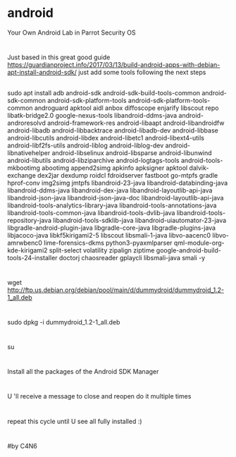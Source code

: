 # android
Your Own Android Lab in Parrot Security OS
#
Just based in this great good guide https://guardianproject.info/2017/03/13/build-android-apps-with-debian-apt-install-android-sdk/ just add some tools following the next steps 


##
sudo apt install adb android-sdk android-sdk-build-tools-common android-sdk-common android-sdk-platform-tools android-sdk-platform-tools-common androguard apktool aidl anbox diffoscope enjarify libscout repo libatk-bridge2.0 google-nexus-tools libandroid-ddms-java android-androresolvd android-framework-res android-libaapt android-libandroidfw android-libadb android-libbacktrace android-libadb-dev android-libbase android-libcutils android-libdex android-libetc1 android-libext4-utils android-libf2fs-utils android-liblog  android-liblog-dev android-libnativehelper android-libselinux android-libsparse android-libunwind android-libutils android-libziparchive android-logtags-tools android-tools-mkbootimg abootimg append2simg apkinfo apksigner apktool dalvik-exchange dex2jar dexdump roidcl fdroidserver fastboot go-mtpfs gradle hprof-conv img2simg jmtpfs libandroid-23-java libandroid-databinding-java libandroid-ddms-java libandroid-dex-java libandroid-layoutlib-api-java libandroid-json-java libandroid-json-java-doc libandroid-layoutlib-api-java libandroid-tools-analytics-library-java libandroid-tools-annotations-java libandroid-tools-common-java libandroid-tools-dvlib-java libandroid-tools-repository-java libandroid-tools-sdklib-java libandroid-uiautomator-23-java libgradle-android-plugin-java libgradle-core-java libgradle-plugins-java libjacoco-java libkf5kirigami2-5 libscout libsmali-1-java libvo-aacenc0 libvo-amrwbenc0 lime-forensics-dkms python3-pyaxmlparser qml-module-org-kde-kirigami2  split-select volatility zipalign ziptime google-android-build-tools-24-installer doctorj chaosreader gplaycli libsmali-java smali -y
#
#
#
wget http://ftp.us.debian.org/debian/pool/main/d/dummydroid/dummydroid_1.2-1_all.deb
#
sudo dpkg -i dummydroid_1.2-1_all.deb
#
su
#
Install all the packages of the Android SDK Manager
#
U 'll receive a message to close and reopen do it multiple times
#
repeat this cycle until U see all fully installed :)
#
#
#
#by C4N6





